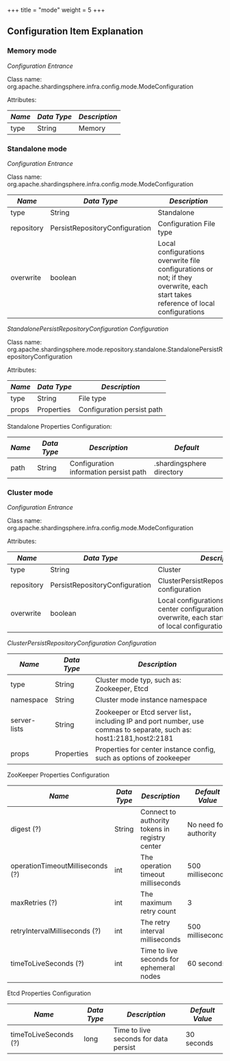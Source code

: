 +++
title = "mode"
weight = 5
+++

## Configuration Item Explanation

### Memory mode

*Configuration Entrance*

Class name: org.apache.shardingsphere.infra.config.mode.ModeConfiguration

Attributes:

| *Name*                      | *Data Type*                  | *Description*                                                                                                                             |
| --------------------------- | ---------------------------- | ----------------------------------------------------------------------------------------------------------------------------------------- |
| type                        | String                       | Memory                                                                                                                                    |

### Standalone mode

*Configuration Entrance*

Class name: org.apache.shardingsphere.infra.config.mode.ModeConfiguration

| *Name*      | *Data Type*                    | *Description*                                                                                                                       |
| ----------- | ------------------------------ | ------------------------------------------------------------------------------------------------------------------------------------|
| type        | String                         | Standalone      　                                                                                                                  |
| repository  | PersistRepositoryConfiguration | Configuration File type                                                                                                             |
| overwrite   | boolean                        | Local configurations overwrite file configurations or not; if they overwrite, each start takes reference of local configurations    |

*StandalonePersistRepositoryConfiguration Configuration*

Class name: org.apache.shardingsphere.mode.repository.standalone.StandalonePersistRepositoryConfiguration

Attributes:

| *Name*         | *Data Type* | *Description*                                    |
| ------------- | ---------- | -------------------------------------------------|
| type          | String     | File type                                        |
| props         | Properties | Configuration persist path                       |

Standalone Properties Configuration:

| *Name*                            | *Data Type* | *Description*                           | *Default*                 |
| --------------------------------  | ---------   | --------------------------------------- | ------------------------  |
| path                             | String       | Configuration information persist path  | .shardingsphere directory |

### Cluster mode

*Configuration Entrance*

Class name: org.apache.shardingsphere.infra.config.mode.ModeConfiguration

Attributes:

| *Name*      | *Data Type*                    | *Description*                                                                                                                              |
| ----------- | ------------------------------ | -------------------------------------------------------------------------------------------------------------------------------------------|
| type        | String                         | Cluster      　                                                                                                                            |
| repository  | PersistRepositoryConfiguration | ClusterPersistRepositoryConfiguration configuration                                                                                        |
| overwrite   | boolean                        | Local configurations overwrite config center configurations or not; if they overwrite, each start takes reference of local configurations  |

*ClusterPersistRepositoryConfiguration Configuration*

| *Name*         | *Data Type* | *Description*                                                                                                     |
| ------------- | ---------- | ------------------------------------------------------------------------------------------------------------------- |
| type          | String     | Cluster mode typ, such as: Zookeeper, Etcd                                                                          |
| namespace     | String     | Cluster mode instance namespace                                                                                     |
| server-lists  | String     | Zookeeper or Etcd server list，including IP and port number, use commas to separate, such as: host1:2181,host2:2181 |
| props         | Properties | Properties for center instance config, such as options of zookeeper                                                |

ZooKeeper Properties Configuration

| *Name*                           | *Data Type* | *Description*                                  | *Default Value*       |
| -------------------------------- | ----------- | ---------------------------------------------- | --------------------- |
| digest (?)                       | String      | Connect to authority tokens in registry center | No need for authority |
| operationTimeoutMilliseconds (?) | int         | The operation timeout milliseconds             | 500 milliseconds      |
| maxRetries (?)                   | int         | The maximum retry count                        | 3                     |
| retryIntervalMilliseconds (?)    | int         | The retry interval milliseconds                | 500 milliseconds      |
| timeToLiveSeconds (?)            | int         | Time to live seconds for ephemeral nodes       | 60 seconds            |


Etcd Properties Configuration

| *Name*                | *Data Type* | *Description*                         | *Default Value* |
| --------------------- | ----------- | ------------------------------------- | --------------- |
| timeToLiveSeconds (?) | long        | Time to live seconds for data persist | 30 seconds      |

